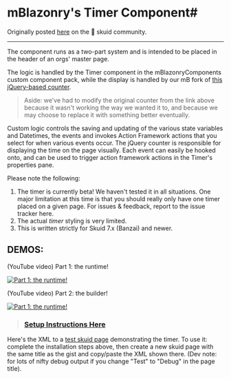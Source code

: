 # mBlazonry's Timer Component#

Originally posted [here](https://community.skuid.com/skuid/topics/timer-component-time-tasks-with-hooks-on-action-framework-events) on the :octopus: skuid community. 

----------

The component runs as a two-part system and is intended to be placed in the header of an orgs' master page. 

The logic is handled by the Timer component in the mBlazonryComponents custom component pack, while the display is handled by our mB fork of [this jQuery-based counter](https://sophilabs.github.io/jquery-counter/). 

> Aside: we've had to modify the original counter from the link above because it wasn't working the way we wanted it to, and because we may choose to replace it with something better eventually. 

Custom logic controls the saving and updating of the various state variables and Datetimes, the events and invokes Action Framework actions that you select for when various events occur. The jQuery counter is responsible for displaying the time on the page visually. Each event can easily be hooked onto, and can be used to trigger action framework actions in the Timer's properties pane.

Please note the following: 

1. The timer is currently beta! We haven't tested it in all situations. One major limitation at this time is that you should really only have one timer placed on a given page. For issues & feedback, report to the issue tracker here. 
2. The actual *timer* styling is very limited. 
3. This is written strictly for Skuid 7.x (Banzai) and newer. 

## DEMOS:  ## 

(YouTube video) Part 1: the runtime!

[![Part 1: the runtime!](https://img.youtube.com/vi/k0yAfYj-HJI/maxresdefault.jpg)](https://youtu.be/k0yAfYj-HJI "Timer component - runtime demo!")

(YouTube video) Part 2: the builder!

[![Part 1: the runtime!](https://img.youtube.com/vi/vJ2nSqk-kJs/maxresdefault.jpg)](https://youtu.be/vJ2nSqk-kJs "Timer component - builder demo!")


> ### [Setup Instructions Here](INSTALLATION.md) ###


Here's the XML to a [test skuid page](https://gist.github.com/aklef/fbf1fd4995e4d2bb25211410788f7f77) demonstrating the timer. To use it: complete the installation steps above, then create a new skuid page with the same title as the gist and copy/paste the XML shown there. 
(Dev note: for lots of nifty debug output if you change "Test" to "Debug" in the page title). 